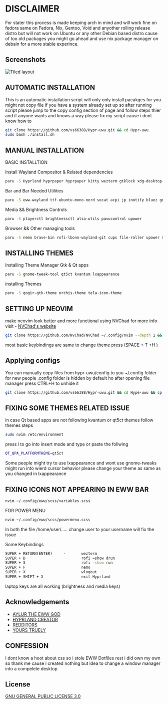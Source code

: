 
# DISCLAIMER

For stater this process is made keeping arch in mind and will work fine on fedora same on Fedora, Nix, Gentoo, Void and anyother rolling release distro but will not work on Ubuntu or any other Debian based distro cause of too old packages you might go ahead and use nix package manager on debain for a more stable experince.


    
## Screenshots

![Tiled layout](https://github.com/vs66388/Hypr-uwu/blob/main/Screenshots/Tiled%20Layout.png)
## AUTOMATIC INSTALLATION
This is an automatic installation script will only only install pacakges for you might not copy file if you have a system already set up so after running script please jump to the copy config section of page and follow steps thier and if anyone wants and knows a way please fix my script cause i dont know how to
```bash
git clone https://github.com/vs66388/Hypr-uwu.git && cd Hypr-uwu
sudo bash ./install.sh
```

## MANUAL INSTALLATION

BASIC INSTALLTION

Install Wayland Compositor & Related dependencies

```bash
paru -S Hyprland hyprpaper hyprpaper kitty wezterm gtklock xdg-desktop-portal-hyptland qt5-wayland qt6-wayland wayland   
  ```

Bar and Bar Needed Utilities

```bash
paru -S eww-wayland ttf-ubuntu-mono-nerd socat acpi jp inotify bluez gnome-bluetooth-3.0 gtk3 wl-clipboard blueberry polkit-kde-agent
```
Media && Brightness Controls

```bash
paru -S playerctl brightnessctl alsa-utils pavucontrol upower
```

Browser && Other managing tools
```bash
paru -S nemo brave-bin rofi-lbonn-wayland-git cups file-roller upower mpv imv nvim gedit gotop-bin htop neofetch flatpak stacer
```


## INSTALLING THEMES 

Installing Theme Manager Gtk & Qt apps

```bash
paru -S gnome-tweak-tool qt5ct kvantum lxappearance
```

installing Themes
```bash
paru -S qogir-gtk-theme orchis-theme tela-icon-theme 
```

## SETTING UP NEOVIM
make neovim look better and more functional using NVChad for more info visit  - [NVChad's website](https://nvchad.com/)

```bash
git clone https://github.com/NvChad/NvChad ~/.config/nvim --depth 1 && nvim
```

most basic keybindings are same 
to change theme press (SPACE + T +H )

## Applying configs
You can manually copy files from hypr-uwu/config to you ~/.config folder for new people .config folder is hidden by default ho after opening file manager press CTRL+H to unhide it
```bash
git clone https://github.com/vs66388/Hypr-uwu.git && cd Hype-uwu && cp -R config/* ~/.config/
```
## FIXING SOME THEMES RELATED ISSUE

in  case Qt based apps  are not following kvantum or qt5ct themes follow themes steps

```bash
sudo nvim /etc/environment
```

press i to go into insert mode and type or paste the follwing 

```bash
QT_QPA_PLATFORMTHEME=qt5ct
```

Some people might try to use lxappearance and wont use gnome-tweaks might run into wierd cursor behavior please change your theme as same as you changed in lxappearance

## FIXING ICONS NOT APPEARING IN EWW BAR 

```bash
nvim ~/.config/eww/scss/variables.scss 
```
FOR POWER MENU

```bash
nvim ~/.config/eww/scss/powermenu.scss
```

In both the file /home/user/..... change user to your username will fix the
issue  

Some Keybindings


```bash
SUPER + RETURN(ENTER)     -       wezterm
SUPER + D                         rofi =show drun
SUPER + S                         rofi -show run
SUPER + F                         nemo
SUPER + X                         wlogout
SUPER + SHIFT + X                 exit Hyprland
```

laptop keys are all working (brightness and media keys)


## Acknowledgements

 - [AYLUR THE EWW GOD](https://github.com/Aylur)
 - [HYPRLAND CREATOR](https://github.com/vaxerski)
 - [REDDITORS](www.reddit.com/r/unixporn)
 - [YOURS TRUELY](https://github.com/vs66388)



##  CONFESSION

I dont know a hoot about css so i stole EWW Dotfiles rest i did own my own so thank me cause i created nothing but idea to change a window manager into a compelete desktop 



## License

[GNU GENERAL PUBLIC LICENSE 3.0](https://en.wikipedia.org/wiki/GNU_General_Public_License)


